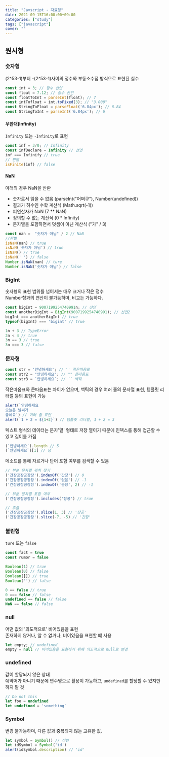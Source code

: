 ```yaml
---
title: "Javscript - 자료형"
date: 2021-09-15T16:00:00+09:00
categories: ["study"]
tags: ["javascript"]
cover: ""
---
```

## 원시형
### 숫자형
(2^53-1)부터 -(2^53-1)사이의 정수와 부동소수점 방식으로 표현된 실수

```javascript
const int = 3; // 정수 선언
const float = 7.12; // 실수 선언
const floatToInt = parseInt(float); // 7
const intTofloat = int.toFixed(3); // "3.000"
const StringToFloat = parseFloat('6.84px'); // 6.84
const StringToInt = parseInt('6.84px'); // 6
```
#### 무한대(Infinity)
`Infinity` 또는 `-Infinity`로 표현

```js
const inf = 3/0; // Infinity
const infDeclare = Infinity // 선언
inf === Infinify // true
// 판별
isFinite(inf) // false
```
#### NaN
아래의 경우 NaN을 반환
* 숫자로서 읽을 수 없음 (parseInt("어쩌구"), Number(undefined))
* 결과가 허수인 수학 계산식 (Math.sqrt(-1))
* 피연산자가 NaN (7 ** NaN)
* 정의할 수 없는 계산식 (0 * Infinity)
* 문자열을 포함하면서 덧셈이 아닌 계산식 ("가" / 3)

```javascript
const nan =  "숫자가 아님" / 2 // NaN
//판별
isNaN(nan) // true
isNaN('숫자가 아님') // true
isNaN() // true
isNaN(' ') // false
Number.isNaN(nan) // ture
Number.isNaN('숫자가 아님') // false
```
### BigInt
숫자형의 표현 범위를 넘어서는 매우 크거나 작은 정수<br>
Number형과의 연산이 불가능하며, 비교는 가능하다.
```javascript
const bigInt = 9007199254740991n; // 선언
const anotherBigInt = BigInt(9007199254740991); // 선언2
bigInt === anotherBigInt // true
typeof(bigInt) === 'bigint' // true

1n + 3 // TypeError
2n < 4 // true
3n == 3 // true
3n === 3 // false
```
### 문자형
```javascript
const str = '안녕하세요'; // '' 작은따옴표
const str2 = "안녕하세요"; // "" 큰따옴표
const str3 = `안녕하세요`; // `` 백틱
```
작은따옴표와 큰따옴표는 차이가 없으며, 백틱의 경우 여러 줄의 문자열 표현, 템플릿 리터럴 등의 표현이 가능
```js
alert(`안녕하세요
오늘은 날씨가
좋네요`) // 여러 줄 표현
alert(`1 + 2 = ${1+2}`) // 템플릿 리터럴, 1 + 2 = 3
```
텍스트 형식의 데이터는 문자'열' 형태로 저장
열이기 때문에 인덱스를 통해 접근할 수 있고 길이를 가짐
```js
(`안녕하세요`).length // 5
(`안녕하세요`)[1] // 녕
```
메소드를 통해 자르거나 단어 포함 여부를 검색할 수 있음
```js
// 부분 문자열 위치 찾기
('간장공장공장장').indexOf('간장') // 0
('간장공장공장장').indexOf('없음') // -1
('간장공장공장장').indexOf('공장', 2) // -1

// 부분 문자열 포함 여부
('간장공장공장장').includes('장공') // true

// 추출
('간장공장공장장').slice(1, 3) // '장공'
('간장공장공장장').slice(-7, -5) // '간장'
```
### 불린형
`ture` 또는 `false`
```js
const fact = true
const rumor = false

Boolean(1) // true
Boolean(0) // false
Boolean([]) // true
Boolean('') // false

0 == false // true
0 === false // false
undefined == false // false
NaN == false // false
```
### null
어떤 값의 '의도적으로' 비어있음을 표현<br>
존재하지 않거나, 알 수 없거나, 비어있음을 표현할 떄 사용
```js
let empty; // undefined
empty = null // 비어있음을 표현하기 위해 의도적으로 null로 변경
```
### undefined
값이 할당되지 않은 상태<br>
예약어가 아니기 때문에 변수명으로 활용이 가능하고, `undefined`를 할당할 수 있지만 하지 말 것
```js
// Do not this
let foo = undefined
let undefined = 'something`
```
### Symbol
변경 불가능하며, 다른 값과 중복되지 않는 고유한 값.
```js
let symbol = Symbol() // 선언
let idSymbol = Symbol('id')
alert(idSymbol.description) // 'id'
```